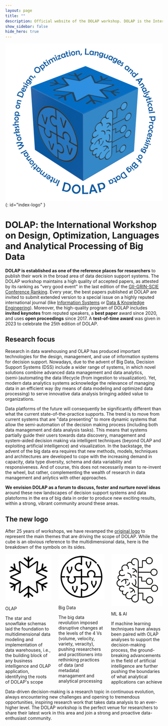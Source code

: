 ```yaml
---
layout: page
title: ""
description: Official website of the DOLAP workshop. DOLAP is the International Workshop on Design, Optimization, Languages and Analytical Processing of Big Data. DOLAP is established as one of the reference places for researchers to publish their work in the broad area of data decision support systems, including data modeling, data management, and data analysis. The DOLAP workshop takes place within a well-known conference in the database area, usually EDBT/ICDT. The best papers published at the DOLAP workshop are invited to submit extended version to a special issue on a highly reputed international journal like Information Systems Data & Knowledge Engineering. The high-quality program of the DOLAP workshop includes invited keynotes from reputed speakers, a best paper award, a test-of-time award, and uses open proceedings.
show_sidebar: false
hide_hero: true
---
```


<!--
hero_image: /img/dolap_logo_2024_wide.jpg
hero_color: is-white
hero_height: is-medium
-->

![DOLAP logo](/img/dolap_logo_2024_v2.jpg){: id="index-logo" }

# DOLAP: the International Workshop on Design, Optimization, Languages and Analytical Processing of Big Data

**DOLAP is established as one of the reference places for researchers** to publish their work in the broad area of data decision support systems. 
The DOLAP workshop maintains a high quality of accepted papers, as attested by its ranking as "very good event" in the last edition of the 
[GII-GRIN-SCIE Conference Ranking](http://www.google.com/url?q=http%3A%2F%2Fgii-grin-scie-rating.scie.es%2F&sa=D&sntz=1&usg=AOvVaw3pURkvamEm2oo_dxQnpQpX). 
Every year, the best papers published at DOLAP are invited to submit extended version to a special issue on a highly reputed international journal (like [Information Systems](https://www.sciencedirect.com/journal/information-systems) or [Data & Knowledge Engineering](https://www.sciencedirect.com/journal/data-and-knowledge-engineering)).
Moreover, the high-quality program of DOLAP includes **invited keynotes** from reputed speakers, a **best paper** award since 2020, and uses **open proceedings** since 2017. A **test-of-time award** was given in 2023 to celebrate the 25th edition of DOLAP.
 
## Research focus

Research in data warehousing and OLAP has produced important technologies for the design, management, and use of information systems for decision support. 
Nowadays, due to the advent of Big Data, Decision Support Systems (DSS) include a wider range of systems, in which novel solutions combine advanced data 
management and data analytics, (semi-)automating the data lifecycle (from ingestion to visualization). 
Yet, modern data analytics systems acknowledge the relevance of managing data in an efficient way (by means of data modeling and 
optimized data processing) to serve innovative data analysis bringing added value to organizations.
 
Data platforms of the future will consequently be significantly different than what the current state-of-the-practice supports. 
The trend is to move from current systems that are "data presenting" to more dynamic systems that allow the semi-automation of the decision making process 
(including both data management and data analysis tasks). This means that systems partially guide their users towards data discovery, management 
and system-aided decision making via intelligent techniques (beyond OLAP and exploiting artificial intelligence) and visualization. 
In the backstage, the advent of the big data era requires that new methods, models, techniques and architectures are developed to cope with the increasing 
demand in capacity, data type diversity, schema and data variability and responsiveness. 
And of course, this does not necessarily mean to re-invent the wheel, but rather, complementing the wealth of research in data management and anlytics with other approaches. 
 
**We envision DOLAP as a forum to discuss, foster and nurture novel ideas** around these new landscapes of decision support systems and data platoforms in the era of big data in order to produce new exciting results, within a strong, vibrant community around these areas.

## The new logo

After 25 years of workshops, we have revamped the [original logo](/img/dolap_logo_new.jpg) to represent the main themes that are driving the scope of DOLAP. While the cube is an obvious reference to the multidimensional data, here is the breakdown of the symbols on its sides.

<div class="hero-body">
    <div class="container">
        <div class="columns is-multiline is-centered">
            <div class="column is-4 has-text-centered">
                <div class="icon callout-icon">
                    <img src="/img/dolap_logo_2024_snowflake.png" class="fa-4x"/>
                </div>
                <p class="title is-5">OLAP</p>
                <div class="content">
                    The star and snowflake schemas laid the foundation to multidimensional data modeling 
                    and implementation of data warehouses, i.e., the building block of any business intelligence
                    and OLAP application, identifying the roots of DOLAP's scope
                </div>
            </div>
            <div class="column is-4 has-text-centered">
                <div class="icon callout-icon">
                    <img src="/img/dolap_logo_2024_bigdata.png" class="fa-4x"/>
                </div>
                <p class="title is-5">Big Data</p>
                <div class="content">
                    The big data revolution imposed disruptive changes at the levels of the 4 Vs 
                    (volume, velocity, variety, veracity), pushing researchers and practitioners into rethinking
                    practices of data (and metadata) managament and analytical processing
                </div>
            </div>
            <div class="column is-4 has-text-centered">
                <div class="icon callout-icon">
                    <img src="/img/dolap_logo_2024_ai.png" class="fa-4x"/>
                </div>
                <p class="title is-5">ML & AI</p>
                <div class="content">
                    If machine learning techniques have always been paired with OLAP analyses to support the
                    decision-making process, the ground-breaking advancements in the field of artificial 
                    intelligence are further pushing the boundaries of what analytical applications can achieve
                </div>
            </div>
        </div>
    </div>
</div>

Data-driven decision-making is a research topic in continuous evolution, always encountering new challenges and opening to tremendous opportunities, inspiring research work that takes data analysis to an ever-higher level. The DOLAP workshop is the perfect venue for researchers to share their latest work in this area and join a strong and proactive data-enthusiast community.